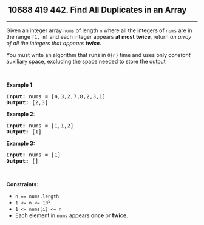 <h2> 10688 419
442. Find All Duplicates in an Array</h2><hr><div bis_skin_checked="1"><p>Given an integer array <code>nums</code> of length <code>n</code> where all the integers of <code>nums</code> are in the range <code>[1, n]</code> and each integer appears <strong>at most</strong> <strong>twice</strong>, return <em>an array of all the integers that appears <strong>twice</strong></em>.</p>

<p>You must write an algorithm that runs in <code>O(n)</code> time and uses only <em>constant</em> auxiliary space, excluding the space needed to store the output</p>

<p>&nbsp;</p>
<p><strong class="example">Example 1:</strong></p>
<pre><strong>Input:</strong> nums = [4,3,2,7,8,2,3,1]
<strong>Output:</strong> [2,3]
</pre><p><strong class="example">Example 2:</strong></p>
<pre><strong>Input:</strong> nums = [1,1,2]
<strong>Output:</strong> [1]
</pre><p><strong class="example">Example 3:</strong></p>
<pre><strong>Input:</strong> nums = [1]
<strong>Output:</strong> []
</pre>
<p>&nbsp;</p>
<p><strong>Constraints:</strong></p>

<ul>
	<li><code>n == nums.length</code></li>
	<li><code>1 &lt;= n &lt;= 10<sup>5</sup></code></li>
	<li><code>1 &lt;= nums[i] &lt;= n</code></li>
	<li>Each element in <code>nums</code> appears <strong>once</strong> or <strong>twice</strong>.</li>
</ul>
</div>